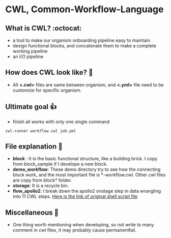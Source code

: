 # CWL, Common-Workflow-Language 
## What is CWL? :octocat:
- a tool to make our organism onboarding pipeline easy to maintain
- design functional blocks, and concatenate them to make a complete working pipeline
- an I/O pipeline

## How does CWL look like? :metal:
- All **<.cwl>** files are same between organism, and **<.yml>** file need to be customize for specific organism.

##  Ultimate goal :+1:
- finish all works with only one single command
```
cwl-runner workflow.cwl job.yml
```

## File explanation :tada:
- **block** : It is the basic functional structure, like a building brick. I copy from block_sample if I develope a new block.
- **demo_workflow**: These demo directory try to see how the connecting block work, and the most important file is \*-workflow.cwl. Other cwl files are copy from block\* folder.
- **storage**: It is a recycle bin.  
- **flow_apollo2**: I break down the apollo2 onstage step in data wrangling into 11 CWL steps.
[Here is the link of original shell script file](https://gitlab.com/i5k_Workspace/apollo2_data_build_scripts/blob/master/build_apollo2_flatfiles.sh)

## Miscellaneous :rocket:
- One thing worth mentioning when developing, so not write to many comment in cwl files, it may probably cause permanentfail.

